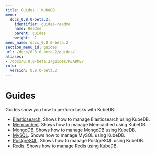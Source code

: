 ```yaml
---
title: Guides | KubeDB
menu:
  docs_0.8.0-beta.2:
    identifier: guides-readme
    name: Readme
    parent: guides
    weight: -1
menu_name: docs_0.8.0-beta.2
section_menu_id: guides
url: /docs/0.8.0-beta.2/guides/
aliases:
- /docs/0.8.0-beta.2/guides/README/
info:
  version: 0.8.0-beta.2
---
```


# Guides

Guides show you how to perform tasks with KubeDB.

- [Elasticsearch](/docs/0.8.0-beta.2/guides/elasticsearch/README). Shows how to manage Elasticsearch using KubeDB.
- [Memcached](/docs/0.8.0-beta.2/guides/memcached/README). Shows how to manage Memcached using KubeDB.
- [MongoDB](/docs/0.8.0-beta.2/guides/mongodb/README). Shows how to manage MongoDB using KubeDB.
- [MySQL](/docs/0.8.0-beta.2/guides/mysql/README). Shows how to manage MySQL using KubeDB.
- [PostgreSQL](/docs/0.8.0-beta.2/guides/postgres/README). Shows how to manage PostgreSQL using KubeDB.
- [Redis](/docs/0.8.0-beta.2/guides/redis/README). Shows how to manage Redis using KubeDB.
